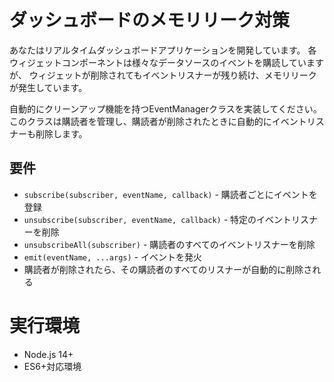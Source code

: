 # ダッシュボードのメモリリーク対策

あなたはリアルタイムダッシュボードアプリケーションを開発しています。
各ウィジェットコンポーネントは様々なデータソースのイベントを購読していますが、
ウィジェットが削除されてもイベントリスナーが残り続け、メモリリークが発生しています。

自動的にクリーンアップ機能を持つEventManagerクラスを実装してください。
このクラスは購読者を管理し、購読者が削除されたときに自動的にイベントリスナーも削除します。

## 要件
- `subscribe(subscriber, eventName, callback)` - 購読者ごとにイベントを登録
- `unsubscribe(subscriber, eventName, callback)` - 特定のイベントリスナーを削除
- `unsubscribeAll(subscriber)` - 購読者のすべてのイベントリスナーを削除
- `emit(eventName, ...args)` - イベントを発火
- 購読者が削除されたら、その購読者のすべてのリスナーが自動的に削除される

# 実行環境
- Node.js 14+
- ES6+対応環境